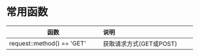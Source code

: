 # 常用函数

| 函数 | 说明          |
| ------------- |:-------------|
| request::method() == 'GET'         | 获取请求方式(GET或POST)          |
